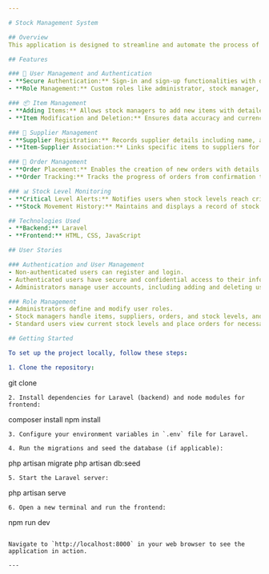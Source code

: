 ```yaml
---

# Stock Management System

## Overview
This application is designed to streamline and automate the process of stock management. It replaces manual stock control methods with a sophisticated, user-friendly web platform. The system enhances operational efficiency, reduces errors, and provides real-time visibility into stock levels, ensuring effective decision-making and traceability of stock movements.

## Features

### 🛂 User Management and Authentication
- **Secure Authentication:** Sign-in and sign-up functionalities with data confidentiality and role-based access to features.
- **Role Management:** Custom roles like administrator, stock manager, and standard user with specific permissions.

### 📦 Item Management
- **Adding Items:** Allows stock managers to add new items with detailed information.
- **Item Modification and Deletion:** Ensures data accuracy and currency.

### 🤝 Supplier Management
- **Supplier Registration:** Records supplier details including name, address, and contact information.
- **Item-Supplier Association:** Links specific items to suppliers for efficient supplier relationship management.

### 📝 Order Management
- **Order Placement:** Enables the creation of new orders with details on required items, quantities, and expected delivery dates.
- **Order Tracking:** Tracks the progress of orders from confirmation to delivery.

### 📊 Stock Level Monitoring
- **Critical Level Alerts:** Notifies users when stock levels reach critical thresholds.
- **Stock Movement History:** Maintains and displays a record of stock entries and exits for full traceability.

## Technologies Used
- **Backend:** Laravel
- **Frontend:** HTML, CSS, JavaScript

## User Stories

### Authentication and User Management
- Non-authenticated users can register and login.
- Authenticated users have secure and confidential access to their information and can logout easily.
- Administrators manage user accounts, including adding and deleting users.

### Role Management
- Administrators define and modify user roles.
- Stock managers handle items, suppliers, orders, and stock levels, and generate stock performance reports.
- Standard users view current stock levels and place orders for necessary items.

## Getting Started

To set up the project locally, follow these steps:

1. Clone the repository:
   ```
   git clone <repository-url>
   ```
2. Install dependencies for Laravel (backend) and node modules for frontend:
   ```
   composer install
   npm install
   ```
3. Configure your environment variables in `.env` file for Laravel.

4. Run the migrations and seed the database (if applicable):
   ```
   php artisan migrate
   php artisan db:seed
   ```
5. Start the Laravel server:
   ```
   php artisan serve
   ```
6. Open a new terminal and run the frontend:
   ```
   npm run dev
   ```

Navigate to `http://localhost:8000` in your web browser to see the application in action.

---
```

